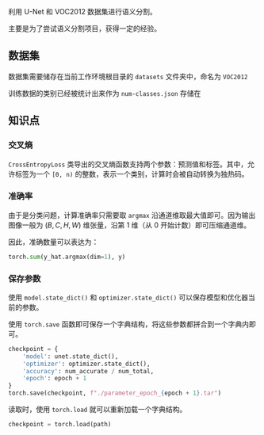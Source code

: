 利用 U-Net 和 VOC2012 数据集进行语义分割。

主要是为了尝试语义分割项目，获得一定的经验。

## 数据集

数据集需要储存在当前工作环境根目录的 `datasets` 文件夹中，命名为 `VOC2012`

训练数据的类别已经被统计出来作为 `num-classes.json` 存储在

## 知识点

### 交叉熵

`CrossEntropyLoss` 类导出的交叉熵函数支持两个参数：预测值和标签。其中，允许标签为一个 `[0, n)` 的整数，表示一个类别，计算时会被自动转换为独热码。

### 准确率

由于是分类问题，计算准确率只需要取 `argmax` 沿通道维取最大值即可。因为输出图像一般为 $(B, C, H, W)$ 维张量，沿第 1 维（从 0 开始计数）即可压缩通道维。

因此，准确数量可以表达为：
```python
torch.sum(y_hat.argmax(dim=1), y)
```

### 保存参数

使用 `model.state_dict()` 和 `optimizer.state_dict()` 可以保存模型和优化器当前的参数。

使用 `torch.save` 函数即可保存一个字典结构，将这些参数都拼合到一个字典内即可。

```python
checkpoint = {
    'model': unet.state_dict(),
    'optimizer': optimizer.state_dict(),
    'accuracy': num_accurate / num_total,
    'epoch': epoch + 1
}
torch.save(checkpoint, f"./parameter_epoch_{epoch + 1}.tar")
```

读取时，使用 `torch.load` 就可以重新加载一个字典结构。

```python
checkpoint = torch.load(path)
```
